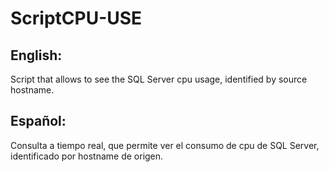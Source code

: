 # ScriptCPU-USE
## English:
Script that allows to see the SQL Server cpu usage, identified by source hostname.

## Español:
Consulta a tiempo real, que permite ver el consumo de cpu de SQL Server, identificado por hostname de origen.

